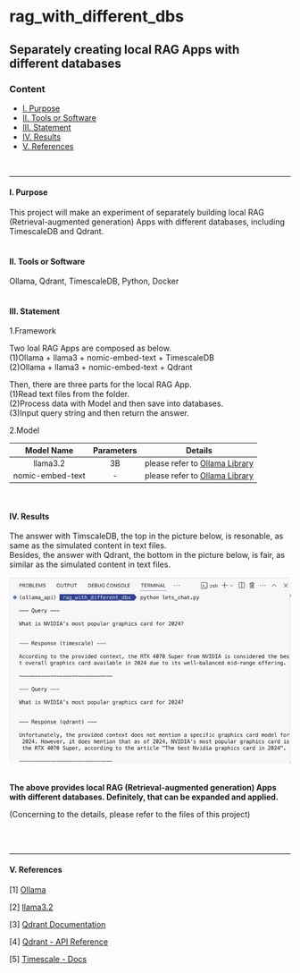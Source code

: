 # **rag_with_different_dbs**


## **Separately creating local RAG Apps with different databases**

### **Content** 

* [Ⅰ. Purpose](#1)
* [Ⅱ. Tools or Software](#2)
* [Ⅲ. Statement](#3)
* [Ⅳ. Results](#4)
* [Ⅴ. References](#5)

<br>

---

<h4 id="1">Ⅰ. Purpose</h4>
This project will make an experiment of separately building local RAG (Retrieval-augmented generation) Apps with different databases, including TimescaleDB and Qdrant. 
<br><br>

<h4 id="2">Ⅱ. Tools or Software</h4>

Ollama, Qdrant, TimescaleDB, Python, Docker
<br><br>

<h4 id="3">Ⅲ. Statement</h4>

1.Framework<br>

Two loal RAG Apps are composed as below.<br>
(1)Ollama + llama3 + nomic-embed-text + TimescaleDB<br>
(2)Ollama + llama3 + nomic-embed-text + Qdrant<br>

Then, there are three parts for the local RAG App.<br>
(1)Read text files from the folder.<br>
(2)Process data with Model and then save into databases.<br>
(3)Input query string and then return the answer.<br>

2.Model<br>

| Model Name| Parameters | Details |
|:--:|:--:|:--:|
| llama3.2 | 3B | please refer to [Ollama Library](<https://ollama.com/library/llama3.2>) |
| nomic-embed-text | - | please refer to [Ollama Library](<https://ollama.com/library/nomic-embed-text>) |
<br>


<h4 id="4">Ⅳ. Results</h4>

The answer with TimscaleDB, the top in the picture below, is resonable, as same as the simulated content in text files. <br>
Besides, the answer with Qdrant, the bottom in the picture below, is fair, as similar as the simulated content in text files. <br>

![avatar](./README_png/results.png) 
<br><br>


__The above provides local RAG (Retrieval-augmented generation) Apps with different databases. Definitely, that can be expanded and applied.__<br>

(Concerning to the details, please refer to the files of this project)

<br>
<br>

---

<h4 id="5">Ⅴ. References</h4>

[1] [Ollama](<https://ollama.com/>)

[2] [llama3.2](<https://ollama.com/library/llama3.2>)

[3] [Qdrant Documentation](<https://qdrant.tech/documentation/>)

[4] [Qdrant - API Reference](<https://api.qdrant.tech/v-1-13-x/api-reference>)

[5] [Timescale - Docs](<https://docs.timescale.com/>) 
